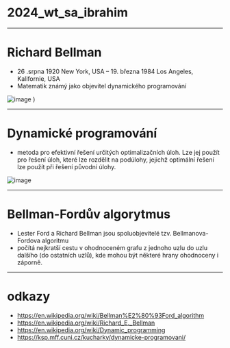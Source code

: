 # 2024_wt_sa_ibrahim
---

# Richard Bellman
-   26 .srpna 1920 New York, USA – 19. března 1984 Los Angeles, Kalifornie, USA
- Matematik známý jako objevitel dynamického programování

![image](https://github.com/user-attachments/assets/953befce-f3e0-469d-b84d-6122b39e507c)
)

---
# Dynamické programování
- metoda pro efektivní řešení určitých optimalizačních úloh. Lze jej použít pro řešení úloh, které lze rozdělit na podúlohy, jejichž optimální řešení lze použít při řešení původní úlohy.

![image](https://github.com/user-attachments/assets/323400b6-47b2-4f94-b4d5-3be2edb4e07d)

---
# Bellman-Fordův algorytmus

- Lester Ford a Richard Bellman jsou spoluobjevitelé tzv. Bellmanova-Fordova algoritmu
- počítá nejkratší cestu v ohodnoceném grafu z jednoho uzlu do uzlu dalšího (do ostatních uzlů), kde mohou být některé hrany ohodnoceny i záporně.
---
  # odkazy
- https://en.wikipedia.org/wiki/Bellman%E2%80%93Ford_algorithm
- https://en.wikipedia.org/wiki/Richard_E._Bellman
- https://en.wikipedia.org/wiki/Dynamic_programming
- https://ksp.mff.cuni.cz/kucharky/dynamicke-programovani/

